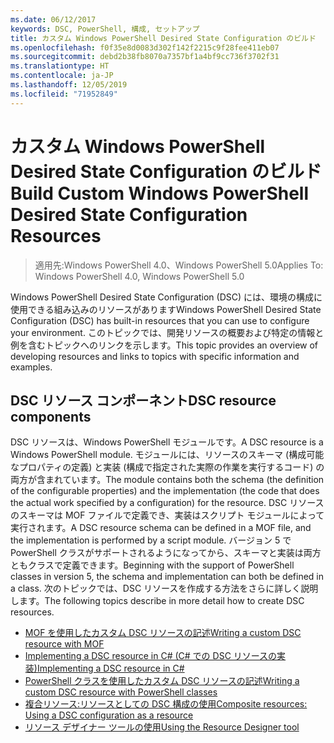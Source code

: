```yaml
---
ms.date: 06/12/2017
keywords: DSC, PowerShell, 構成, セットアップ
title: カスタム Windows PowerShell Desired State Configuration のビルド
ms.openlocfilehash: f0f35e8d0083d302f142f2215c9f28fee411eb07
ms.sourcegitcommit: debd2b38fb8070a7357bf1a4bf9cc736f3702f31
ms.translationtype: HT
ms.contentlocale: ja-JP
ms.lasthandoff: 12/05/2019
ms.locfileid: "71952849"
---
```

# <a name="build-custom-windows-powershell-desired-state-configuration-resources"></a><span data-ttu-id="e5706-103">カスタム Windows PowerShell Desired State Configuration のビルド</span><span class="sxs-lookup"><span data-stu-id="e5706-103">Build Custom Windows PowerShell Desired State Configuration Resources</span></span>

> <span data-ttu-id="e5706-104">適用先:Windows PowerShell 4.0、Windows PowerShell 5.0</span><span class="sxs-lookup"><span data-stu-id="e5706-104">Applies To: Windows PowerShell 4.0, Windows PowerShell 5.0</span></span>

<span data-ttu-id="e5706-105">Windows PowerShell Desired State Configuration (DSC) には、環境の構成に使用できる組み込みのリソースがあります</span><span class="sxs-lookup"><span data-stu-id="e5706-105">Windows PowerShell Desired State Configuration (DSC) has built-in resources that you can use to configure your environment.</span></span> <span data-ttu-id="e5706-106">このトピックでは、開発リソースの概要および特定の情報と例を含むトピックへのリンクを示します。</span><span class="sxs-lookup"><span data-stu-id="e5706-106">This topic provides an overview of developing resources and links to topics with specific information and examples.</span></span>

## <a name="dsc-resource-components"></a><span data-ttu-id="e5706-107">DSC リソース コンポーネント</span><span class="sxs-lookup"><span data-stu-id="e5706-107">DSC resource components</span></span>

<span data-ttu-id="e5706-108">DSC リソースは、Windows PowerShell モジュールです。</span><span class="sxs-lookup"><span data-stu-id="e5706-108">A DSC resource is a Windows PowerShell module.</span></span> <span data-ttu-id="e5706-109">モジュールには、リソースのスキーマ (構成可能なプロパティの定義) と実装 (構成で指定された実際の作業を実行するコード) の両方が含まれています。</span><span class="sxs-lookup"><span data-stu-id="e5706-109">The module contains both the schema (the definition of the configurable properties) and the implementation (the code that does the actual work specified by a configuration) for the resource.</span></span> <span data-ttu-id="e5706-110">DSC リソースのスキーマは MOF ファイルで定義でき、実装はスクリプト モジュールによって実行されます。</span><span class="sxs-lookup"><span data-stu-id="e5706-110">A DSC resource schema can be defined in a MOF file, and the implementation is performed by a script module.</span></span> <span data-ttu-id="e5706-111">バージョン 5 で PowerShell クラスがサポートされるようになってから、スキーマと実装は両方ともクラスで定義できます。</span><span class="sxs-lookup"><span data-stu-id="e5706-111">Beginning with the support of PowerShell classes in version 5, the schema and implementation can both be defined in a class.</span></span> <span data-ttu-id="e5706-112">次のトピックでは、DSC リソースを作成する方法をさらに詳しく説明します。</span><span class="sxs-lookup"><span data-stu-id="e5706-112">The following topics describe in more detail how to create DSC resources.</span></span>

* [<span data-ttu-id="e5706-113">MOF を使用したカスタム DSC リソースの記述</span><span class="sxs-lookup"><span data-stu-id="e5706-113">Writing a custom DSC resource with MOF</span></span>](authoringResourceMOF.md)
* [<span data-ttu-id="e5706-114">Implementing a DSC resource in C# (C# での DSC リソースの実装)</span><span class="sxs-lookup"><span data-stu-id="e5706-114">Implementing a DSC resource in C#</span></span>](authoringResourceMofCS.md)
* [<span data-ttu-id="e5706-115">PowerShell クラスを使用したカスタム DSC リソースの記述</span><span class="sxs-lookup"><span data-stu-id="e5706-115">Writing a custom DSC resource with PowerShell classes</span></span>](authoringResourceClass.md)
* [<span data-ttu-id="e5706-116">複合リソース:リソースとしての DSC 構成の使用</span><span class="sxs-lookup"><span data-stu-id="e5706-116">Composite resources: Using a DSC configuration as a resource</span></span>](authoringResourceComposite.md)
* [<span data-ttu-id="e5706-117">リソース デザイナー ツールの使用</span><span class="sxs-lookup"><span data-stu-id="e5706-117">Using the Resource Designer tool</span></span>](authoringResourceMofDesigner.md)
